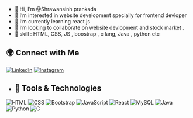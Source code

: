 - 👋 Hi, I’m @Shrawansinh prankada
- 👀 I’m interested in website development specially for frontend devloper
- 🌱 I’m currently learning react.js
- 💞️ I’m looking to collaborate on website devlopment and stock market .
- 👀 skill : HTML, CSS, JS , boostrap , c lang, Java , python etc

## 🌍 Connect with Me

[![LinkedIn](https://img.shields.io/badge/LinkedIn-blue?logo=linkedin&logoColor=white&style=for-the-badge)](https://www.linkedin.com/in/shrawansinh/)
[![Instagram](https://img.shields.io/badge/Instagram-E4405F?logo=instagram&logoColor=white&style=for-the-badge)](https://www.instagram.com/shrawansinh_p_prankada/)
- ## 🚀 Tools & Technologies

![HTML](https://img.shields.io/badge/HTML5-E34F26?logo=html5&logoColor=white&style=for-the-badge)
![CSS](https://img.shields.io/badge/CSS3-1572B6?logo=css3&logoColor=white&style=for-the-badge)
![Bootstrap](https://img.shields.io/badge/Bootstrap-7952B3?logo=bootstrap&logoColor=white&style=for-the-badge)
![JavaScript](https://img.shields.io/badge/JavaScript-F7DF1E?logo=javascript&logoColor=black&style=for-the-badge)
![React](https://img.shields.io/badge/React-20232A?logo=react&logoColor=61DAFB&style=for-the-badge)
![MySQL](https://img.shields.io/badge/MySQL-005C84?logo=mysql&logoColor=white&style=for-the-badge)
![Java](https://img.shields.io/badge/Java-007396?logo=java&logoColor=white&style=for-the-badge)
![Python](https://img.shields.io/badge/Python-3776AB?logo=python&logoColor=white&style=for-the-badge)
![C](https://img.shields.io/badge/C-00599C?logo=c&logoColor=white&style=for-the-badge)
